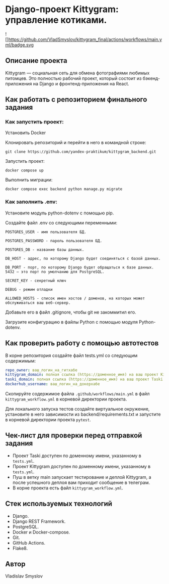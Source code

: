 #  Django-проект Kittygram: управление котиками.

![]https://github.com/VladSmyslov/kittygram_final/actions/workflows/main.yml/badge.svg

##  Описание проекта

Kittygram — социальная сеть для обмена фотографиями любимых питомцев. Это полностью рабочий проект, который состоит из бэкенд-приложения на Django и фронтенд-приложения на React.

##  Как работать с репозиторием финального задания


### Как запустить проект:

Установить Docker

Клонировать репозиторий и перейти в него в командной строке:

```
git clone https://github.com/yandex-praktikum/kittygram_backend.git
```

Запустить проект:

```
docker compose up
```
Выполнить миграции:

```
docker compose exec backend python manage.py migrate
```

### Как заполнить .env:

Установите модуль python-dotenv с помощью pip.

Создайте файл .env со следующими переменными:
```
POSTGRES_USER - имя пользователя БД.
```
```
POSTGRES_PASSWORD - пароль пользователя БД.
```
```
POSTGRES_DB - название базы данных.
```
```
DB_HOST - адрес, по которому Django будет соединяться с базой данных.
```
```
DB_PORT - порт, по которому Django будет обращаться к базе данных. 5432 — это порт по умолчанию для PostgreSQL.
```
```
SECRET_KEY - секретный ключ
```
```
DEBUG - режим отладки
```
```
ALLOWED_HOSTS - список имен хостов / доменов, на которых может обслуживаться ваш веб-сервер.
```

Добавьте его в файл .gitignore, чтобы git не закоммитил его.

Загрузите конфигурацию в файлы Python с помощью модуля Python-dotenv.

## Как проверить работу с помощью автотестов

В корне репозитория создайте файл tests.yml со следующим содержимым:
```yaml
repo_owner: ваш_логин_на_гитхабе
kittygram_domain: полная ссылка (https://доменное_имя) на ваш проект Kittygram
taski_domain: полная ссылка (https://доменное_имя) на ваш проект Taski
dockerhub_username: ваш_логин_на_докерхабе
```

Скопируйте содержимое файла `.github/workflows/main.yml` в файл `kittygram_workflow.yml` в корневой директории проекта.

Для локального запуска тестов создайте виртуальное окружение, установите в него зависимости из backend/requirements.txt и запустите в корневой директории проекта `pytest`.

## Чек-лист для проверки перед отправкой задания

- Проект Taski доступен по доменному имени, указанному в `tests.yml`.
- Проект Kittygram доступен по доменному имени, указанному в `tests.yml`.
- Пуш в ветку main запускает тестирование и деплой Kittygram, а после успешного деплоя вам приходит сообщение в телеграм.
- В корне проекта есть файл `kittygram_workflow.yml`.

## Стек используемых технологий

- Django.
- Django REST Framework.
- PostgreSQL.
- Docker и Docker-compose.
- Git.
- GitHub Actions.
- Flake8.

## Автор

Vladislav Smyslov
